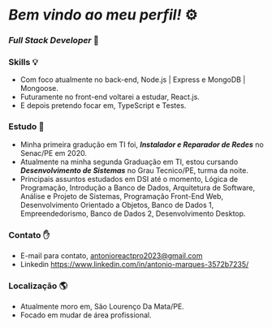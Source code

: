 # *Bem vindo ao meu perfil!* ⚙

### *Full Stack Developer* 🧱

### Skills 💡
- Com foco atualmente no back-end, Node.js | Express e MongoDB | Mongoose.
- Futuramente no front-end voltarei a estudar, React.js. 
- E depois pretendo focar em, TypeScript e Testes.

### Estudo 📘
* Minha primeira gradução em TI foi, ***Instalador e Reparador de Redes*** no Senac/PE em 2020.
* Atualmente na minha segunda Graduação em TI, estou cursando ***Desenvolvimento de Sistemas*** no Grau Tecnico/PE, turma da noite.
* Principais assuntos estudados em DSI até o momento, Lógica de Programação, Introdução a Banco de Dados, Arquitetura de Software, Análise e Projeto de Sistemas, Programação Front-End Web, Desenvolvimento Orientado a Objetos, Banco de Dados 1, Empreendedorismo, Banco de Dados 2, Desenvolvimento Desktop.


### Contato ✋
* E-mail para contato, antonioreactpro2023@gmail.com
* Linkedin https://www.linkedin.com/in/antonio-marques-3572b7235/

### Localização 🌎
* Atualmente moro em, São Lourenço Da Mata/PE.
* Focado em mudar de área profissional.
<!---
AntonioLemos316/AntonioLemos316 is a ✨ special ✨ repository because its `README.md` (this file) appears on your GitHub profile.
You can click the Preview link to take a look at your changes.
--->
